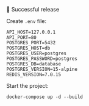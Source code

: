 🚀 Successful release

Create `.env` file:

```shell
API_HOST=127.0.0.1
API_PORT=80
POSTGRES_PORT=5432
POSTGRES_HOST=db
POSTGRES_USER=postgres
POSTGRES_PASSWORD=postgres
POSTGRES_DB=database
POSTGRES_VERSION=15-alpine
REDIS_VERSION=7.0.15
```

Start the project:

```shell
docker-compose up -d --build
```
